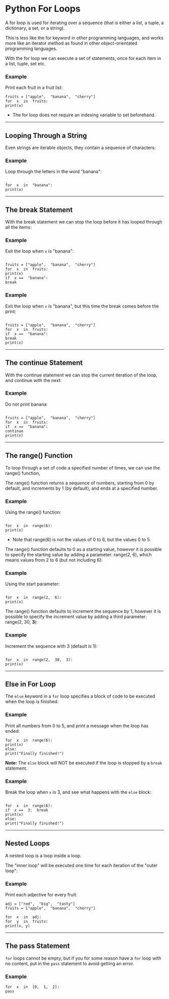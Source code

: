﻿# Python For Loops

A  for  loop is used for iterating over a sequence (that is either a list, a tuple, a dictionary, a set, or a string).

This is less like the  for  keyword in other programming languages, and works more like an iterator method as found in other object-orientated programming languages.

With the  for  loop we can execute a set of statements, once for each item in a list, tuple, set etc.

### Example

Print each fruit in a fruit list:

```
fruits = ["apple",  "banana",  "cherry"]  
for  x  in  fruits:  
print(x)
```


- The  for  loop does not require an indexing variable to set beforehand.

----------

## Looping Through a String

Even strings are iterable objects, they contain a sequence of characters:

### Example

Loop through the letters in the word "banana":
```

for  x  in  "banana":  
print(x)
```

----------

## The break Statement

With the  break  statement we can stop the loop before it has looped through all the items:

### Example

Exit the loop when  `x`  is "banana":
```

fruits = ["apple",  "banana",  "cherry"]  
for  x  in  fruits:  
print(x)  
if  x ==  "banana":  
break  
```



### Example

Exit the loop when  `x`  is "banana", but this time the break comes before the print:
```

fruits = ["apple",  "banana",  "cherry"]  
for  x  in  fruits:  
if  x ==  "banana":  
break  
print(x)
```

----------


## The continue Statement

With the  continue  statement we can stop the current iteration of the loop, and continue with the next:

### Example

Do not print banana:
```

fruits = ["apple",  "banana",  "cherry"]  
for  x  in  fruits:  
if  x ==  "banana":  
continue  
print(x)
```



----------

## The range() Function

To loop through a set of code a specified number of times, we can use the range() function,

The  range()  function returns a sequence of numbers, starting from 0 by default, and increments by 1 (by default), and ends at a specified number.

### Example

Using the range() function:
```

for  x  in  range(6):  
print(x)
```


- Note that  range(6)  is not the values of 0 to 6, but the values 0 to 5.

The  range()  function defaults to 0 as a starting value, however it is possible to specify the starting value by adding a parameter:  range(2, 6), which means values from 2 to 6 (but not including 6):

### Example

Using the start parameter:
```

for  x  in  range(2,  6):  
print(x)
```


The  range()  function defaults to increment the sequence by 1, however it is possible to specify the increment value by adding a third parameter:  range(2, 30,  **3**):

### Example

Increment the sequence with 3 (default is 1):
```

for  x  in  range(2,  30,  3):  
print(x)
```



----------

## Else in For Loop

The  `else`  keyword in a  `for`  loop specifies a block of code to be executed when the loop is finished:

### Example

Print all numbers from 0 to 5, and print a message when the loop has ended:
```
for  x  in  range(6):  
print(x)  
else:  
print("Finally finished!")
```


**Note:**  The  `else`  block will NOT be executed if the loop is stopped by a  `break`  statement.

### Example

Break the loop when  `x`  is 3, and see what happens with the  `else`  block:
```

for  x  in  range(6):  
if  x ==  3:  break  
print(x)  
else:  
print("Finally finished!")
```



----------

## Nested Loops

A nested loop is a loop inside a loop.

The "inner loop" will be executed one time for each iteration of the "outer loop":

### Example

Print each adjective for every fruit:

```
adj = ["red",  "big",  "tasty"]  
fruits = ["apple",  "banana",  "cherry"]  
  
for  x  in  adj:  
for  y  in  fruits:  
print(x, y)
```



----------

## The pass Statement

`for`  loops cannot be empty, but if you for some reason have a  `for`  loop with no content, put in the  `pass`  statement to avoid getting an error.

### Example

```
for  x  in  [0,  1,  2]:  
pass
```


